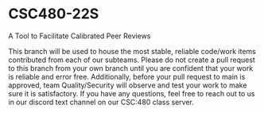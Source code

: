 # CSC480-22S
A Tool to Facilitate Calibrated Peer Reviews

This branch will be used to house the most stable, reliable code/work items contributed from each of our subteams. Please do not create a pull request to this branch from your own branch until you are confident that your work is reliable and error free. Additionally, before your pull request to main is approved, team Quality/Security will observe and test your work to make sure it is satisfactory. If you have any questions, feel free to reach out to us in our discord text channel on our CSC:480 class server.
